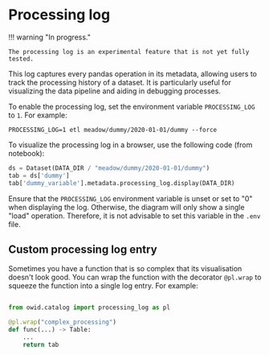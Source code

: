 # Processing log
!!! warning "In progress."

    The processing log is an experimental feature that is not yet fully tested.


This log captures every pandas operation in its metadata, allowing users to track the processing history of a dataset. It is particularly useful for visualizing the data pipeline and aiding in debugging processes.

To enable the processing log, set the environment variable `PROCESSING_LOG` to `1`. For example:

```
PROCESSING_LOG=1 etl meadow/dummy/2020-01-01/dummy --force
```

To visualize the processing log in a browser, use the following code (from notebook):

```python
ds = Dataset(DATA_DIR / "meadow/dummy/2020-01-01/dummy")
tab = ds['dummy']
tab['dummy_variable'].metadata.processing_log.display(DATA_DIR)
```

Ensure that the `PROCESSING_LOG` environment variable is unset or set to "0" when displaying the log. Otherwise, the diagram will only show a single "load" operation. Therefore, it is not advisable to set this variable in the `.env` file.

## Custom processing log entry

Sometimes you have a function that is so complex that its visualisation doesn't look good. You can wrap the function with the decorator `@pl.wrap` to squeeze the function into a single log entry. For example:

```python

from owid.catalog import processing_log as pl

@pl.wrap("complex_processing")
def func(...) -> Table:
    ...
    return tab
```

